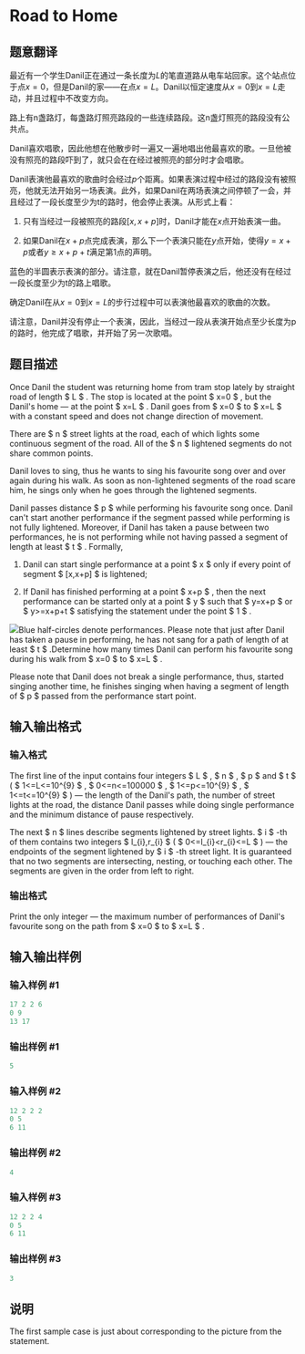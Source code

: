 # Road to Home

## 题意翻译

最近有一个学生Danil正在通过一条长度为$L$的笔直道路从电车站回家。这个站点位于点$x=0$，但是Danil的家——在点$x=L$。Danil以恒定速度从$x=0$到$x=L$走动，并且过程中不改变方向。

路上有n盏路灯，每盏路灯照亮路段的一些连续路段。这n盏灯照亮的路段没有公共点。

Danil喜欢唱歌，因此他想在他散步时一遍又一遍地唱出他最喜欢的歌。一旦他被没有照亮的路段吓到了，就只会在在经过被照亮的部分时才会唱歌。

Danil表演他最喜欢的歌曲时会经过$p$个距离。如果表演过程中经过的路段没有被照亮，他就无法开始另一场表演。此外，如果Danil在两场表演之间停顿了一会，并且经过了一段长度至少为t的路时，他会停止表演。从形式上看：

1. 只有当经过一段被照亮的路段$[x,x+p]$时，Danil才能在$x$点开始表演一曲。

2. 如果Danil在$x+p$点完成表演，那么下一个表演只能在$y$点开始，使得$y=x+p$或者$y \ge x+p+t$满足第1点的声明。

蓝色的半圆表示表演的部分。请注意，就在Danil暂停表演之后，他还没有在经过一段长度至少为t的路上唱歌。

确定Danil在从$x=0$到$x=L$的步行过程中可以表演他最喜欢的歌曲的次数。

请注意，Danil并没有停止一个表演，因此，当经过一段从表演开始点至少长度为p的路时，他完成了唱歌，并开始了另一次歌唱。

## 题目描述

Once Danil the student was returning home from tram stop lately by straight road of length $ L $ . The stop is located at the point $ x=0 $ , but the Danil's home — at the point $ x=L $ . Danil goes from $ x=0 $ to $ x=L $ with a constant speed and does not change direction of movement.

There are $ n $ street lights at the road, each of which lights some continuous segment of the road. All of the $ n $ lightened segments do not share common points.

Danil loves to sing, thus he wants to sing his favourite song over and over again during his walk. As soon as non-lightened segments of the road scare him, he sings only when he goes through the lightened segments.

Danil passes distance $ p $ while performing his favourite song once. Danil can't start another performance if the segment passed while performing is not fully lightened. Moreover, if Danil has taken a pause between two performances, he is not performing while not having passed a segment of length at least $ t $ . Formally,

1. Danil can start single performance at a point $ x $ only if every point of segment $ [x,x+p] $ is lightened;

2. If Danil has finished performing at a point $ x+p $ , then the next performance can be started only at a point $ y $ such that $ y=x+p $ or $ y>=x+p+t $ satisfying the statement under the point $ 1 $ .

![](https://cdn.luogu.com.cn/upload/vjudge_pic/CF721E/3f2808218281075db371b77f474d7f1e009cc138.png)Blue half-circles denote performances. Please note that just after Danil has taken a pause in performing, he has not sang for a path of length of at least $ t $ .Determine how many times Danil can perform his favourite song during his walk from $ x=0 $ to $ x=L $ .

Please note that Danil does not break a single performance, thus, started singing another time, he finishes singing when having a segment of length of $ p $ passed from the performance start point.

## 输入输出格式

### 输入格式

The first line of the input contains four integers $ L $ , $ n $ , $ p $ and $ t $ ( $ 1<=L<=10^{9} $ , $ 0<=n<=100000 $ , $ 1<=p<=10^{9} $ , $ 1<=t<=10^{9} $ ) — the length of the Danil's path, the number of street lights at the road, the distance Danil passes while doing single performance and the minimum distance of pause respectively.

The next $ n $ lines describe segments lightened by street lights. $ i $ -th of them contains two integers $ l_{i},r_{i} $ ( $ 0<=l_{i}&lt;r_{i}<=L $ ) — the endpoints of the segment lightened by $ i $ -th street light. It is guaranteed that no two segments are intersecting, nesting, or touching each other. The segments are given in the order from left to right.

### 输出格式

Print the only integer — the maximum number of performances of Danil's favourite song on the path from $ x=0 $ to $ x=L $ .

## 输入输出样例

### 输入样例 #1

```cpp
17 2 2 6
0 9
13 17

```
### 输出样例 #1

```cpp
5

```
### 输入样例 #2

```cpp
12 2 2 2
0 5
6 11

```
### 输出样例 #2

```cpp
4

```
### 输入样例 #3

```cpp
12 2 2 4
0 5
6 11

```
### 输出样例 #3

```cpp
3

```
## 说明

The first sample case is just about corresponding to the picture from the statement.

